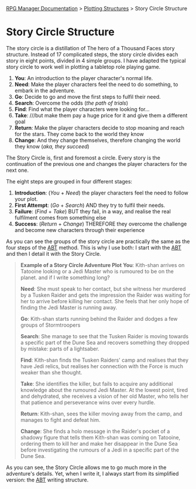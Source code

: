 [RPG Manager Documentation](../index.md) >
[Plotting Structures](index.md) >
Story Circle Structure

# Story Circle Structure

The story circle is a distillation of The hero of a Thousand Faces story structure. Instead of 17 complicated steps, 
the story circle divides each story in eight points, divided in 4 simple groups. I have adapted the typical story 
circle to work well in plotting a tabletop role playing game.

1. **You**: An introduction to the player character's normal life.
2. **Need**: Make the player characters feel the need to do something, to embark in the adventure.
3. **Go**: Decide to go and move the first steps to fulfil their need.
4. **Search**: Overcome the odds (*the path of trials*)
5. **Find**: Find what the player characters were looking for...
6. **Take**: ///but make them pay a huge price for it and give them a different goal
7. **Return**: Make the player characters decide to stop moaning and reach for the stars. They come back to the 
world they know
8. **Change**: And they change themselves, therefore changing the world they know (*aka, they succeed*)

The Story Circle is, first and foremost a circle. Every story is the continuation of the previous one and changes the 
player characters for the next one.

The eight steps are grouped in four different stages:

1. **Introduction**: (*You* + *Need*) the player characters feel the need to follow your plot.
2. **First Attempt**: (*Go* + *Search*) AND they try to fulfil their needs.
3. **Failure**: (*Find* + *Take*) BUT they fail, in a way, and realise the real fulfilment comes from something else
4. **Success**: (*Return* + *Change*) THEREFORE they overcome the challenge and become new characters through their 
experience

As you can see the groups of the story circle are practically the same as the four steps of the [ABT](abt.md) method. 
This is why I use both: I start with the [ABT](abt.md) and then I detail it with the Story Circle.

> **Example of a Story Circle Adventure Plot**
> **You**: Kith-shan arrives on Tatooine looking or a Jedi Master who is
	rumoured to be on the planet. and if I write something long?
> 
> **Need**: She must speak to her contact, but she witness her murdered by a Tusken Raider and gets the impression 
> the Raider was waiting for her to arrive before killing her contact. She feels that her only hope of finding the 
> Jedi Master is running away.
> 
> **Go**: Kith-shan starts running behind the Raider and dodges a few groups of Stormtroopers
> 
> **Search**: She manage to see that the Tusken Raider is moving towards a specific part of the Dune Sea and recovers 
> something they dropped by mistake: parts of a lightsaber.
> 
> **Find**: Kith-shan finds the Tusken Raiders' camp and realises that they have Jedi relics, but realises her 
> connection with the Force is much weaker than she thought.
> 
> **Take**: She identifies the killer, but fails to acquire any additional knowledge about the rumoured Jedi Master. 
> At the lowest point, tired and dehydrated, she receives a vision of her old Master, who tells her that patience 
> and perseverance wins over every hurdle.
> 
> **Return**: Kith-shan, sees the killer moving away from the camp, and manages to fight and defeat him.
> 
> **Change**: She finds a holo message in the Raider's pocket of a shadowy figure that tells them Kith-shan was coming 
> on Tatooine, ordering them to kill her and make her disappear in the Dune Sea before investigating the rumours of a 
> Jedi in a specific part of the Dune Sea.

As you can see, the Story Circle allows me to go much more in the adventure's details. Yet, when I write it, I always 
start from its simplified version: the [ABT](abt.md) writing structure.
